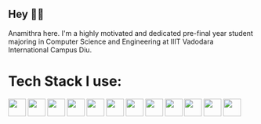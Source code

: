 ## Hey 🙋‍♀️
Anamithra here. I'm a highly motivated and dedicated pre-final year student majoring in Computer Science and Engineering at IIIT Vadodara International Campus Diu.

# Tech Stack I use:
<img style="width:36px" src="https://cdn.jsdelivr.net/gh/devicons/devicon@latest/icons/c/c-original.svg" />
<img style="width:36px" src="https://cdn.jsdelivr.net/gh/devicons/devicon@latest/icons/cplusplus/cplusplus-original.svg" />
<img style="width:36px" src="https://cdn.jsdelivr.net/gh/devicons/devicon@latest/icons/python/python-original.svg" />          
<img style="width:36px" width="36px" src="https://cdn.jsdelivr.net/gh/devicons/devicon@latest/icons/html5/html5-original.svg" />
<img style="width:36px" src="https://cdn.jsdelivr.net/gh/devicons/devicon@latest/icons/css3/css3-original.svg" />
<img style="width:36px" src="https://cdn.jsdelivr.net/gh/devicons/devicon@latest/icons/javascript/javascript-original.svg" />
<img style="width:36px" src="https://cdn.jsdelivr.net/gh/devicons/devicon@latest/icons/react/react-original.svg" />
<img style="width:36px" src="https://cdn.jsdelivr.net/gh/devicons/devicon@latest/icons/nodejs/nodejs-original.svg" />
<img style="width:36px" src="https://cdn.jsdelivr.net/gh/devicons/devicon@latest/icons/express/express-original.svg" />          
<img style="width:36px" src="https://cdn.jsdelivr.net/gh/devicons/devicon@latest/icons/mysql/mysql-original.svg" />
<img style="width:36px" src="https://cdn.jsdelivr.net/gh/devicons/devicon@latest/icons/numpy/numpy-original.svg" />
<img style="width:36px" src="https://cdn.jsdelivr.net/gh/devicons/devicon@latest/icons/pandas/pandas-original.svg" />
          
          
          

                    
                    
          
          
          
          
  
